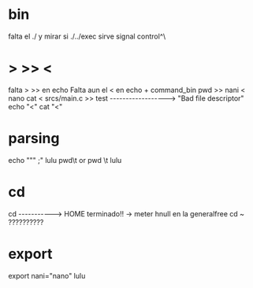 # bin
falta el ./  y mirar si ./../exec sirve
signal control^\

# > >> <
falta > >> en echo
Falta aun el < en echo + command_bin
pwd >> nani < nano
cat < srcs/main.c >> test ------------------> "Bad file descriptor"
echo "<"
cat "<"

# parsing
echo """                   ;"	lulu
pwd\t or pwd \t					lulu

# cd
cd -----------> HOME terminado!! -> meter hnull en la generalfree
cd ~ ??????????


# export
export nani="nano"				lulu
